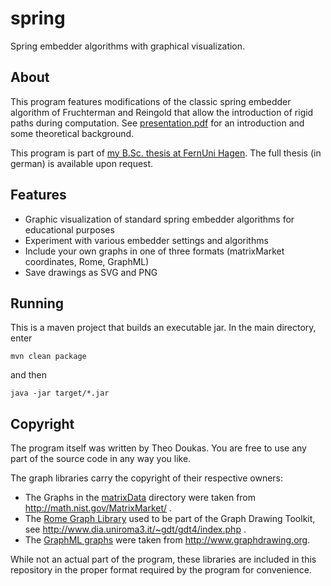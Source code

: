 # spring

Spring embedder algorithms with graphical visualization.

## About

This program features modifications of the classic spring embedder algorithm of Fruchterman and Reingold
that allow the introduction of rigid paths during computation.
See [presentation.pdf](presentation.pdf) for an introduction and some theoretical background.

This program is part of [my B.Sc. thesis at FernUni Hagen](http://www.fernuni-hagen.de/ti/lehre/abschlussarbeiten/spring_embedder.shtml). The full thesis (in german) is available upon request.

## Features

- Graphic visualization of standard spring embedder algorithms for educational purposes
- Experiment with various embedder settings and algorithms
- Include your own graphs in one of three formats (matrixMarket coordinates, Rome, GraphML)
- Save drawings as SVG and PNG

## Running

This is a maven project that builds an executable jar. In the main directory, enter
```
mvn clean package
```
and then
```
java -jar target/*.jar
```

## Copyright

The program itself was written by Theo Doukas.
You are free to use any part of the source code in any way you like.

The graph libraries carry the copyright of their respective owners:

- The Graphs in the [matrixData](matrixData/) directory were taken from http://math.nist.gov/MatrixMarket/ .
- The [Rome Graph Library](rome-lib.zip) used to be part of the Graph Drawing Toolkit, see http://www.dia.uniroma3.it/~gdt/gdt4/index.php .
- The [GraphML graphs](graphml.zip) were taken from http://www.graphdrawing.org.

While not an actual part of the program, these libraries are included in this repository in the proper format required by the program for convenience.